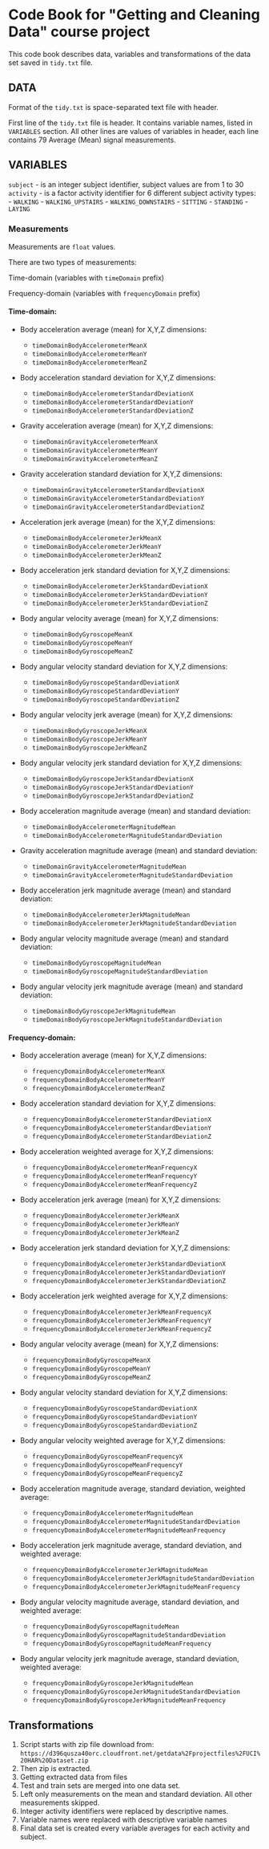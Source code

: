 # Code Book for "Getting and Cleaning Data" course project

This code book describes data, variables and transformations of the data set saved in `tidy.txt` file.

## DATA 

Format of the `tidy.txt` is space-separated text file with header.

First line of the `tidy.txt` file is header. It contains variable names, listed in `VARIABLES` section. 
All other lines are values of variables in header, each line contains 79 Average (Mean) signal measurements.

## VARIABLES

`subject` - is an integer subject identifier, subject values are from 1 to 30
`activity` - is a factor activity identifier for 6 different subject activity types:
	- `WALKING`
	- `WALKING_UPSTAIRS`
	- `WALKING_DOWNSTAIRS`
	- `SITTING`
	- `STANDING`
	- `LAYING`

### Measurements

Measurements are `float` values.

There are two types of measurements:

Time-domain (variables with `timeDomain` prefix)

Frequency-domain (variables with `frequencyDomain` prefix)

#### Time-domain:

- Body acceleration average (mean) for X,Y,Z dimensions:
	- `timeDomainBodyAccelerometerMeanX`
	- `timeDomainBodyAccelerometerMeanY`
	- `timeDomainBodyAccelerometerMeanZ`

- Body acceleration standard deviation for X,Y,Z dimensions:
	- `timeDomainBodyAccelerometerStandardDeviationX`
	- `timeDomainBodyAccelerometerStandardDeviationY`
	- `timeDomainBodyAccelerometerStandardDeviationZ`

- Gravity acceleration average (mean) for X,Y,Z dimensions:
	- `timeDomainGravityAccelerometerMeanX`
	- `timeDomainGravityAccelerometerMeanY`
	- `timeDomainGravityAccelerometerMeanZ`

- Gravity acceleration standard deviation for X,Y,Z dimensions:
	- `timeDomainGravityAccelerometerStandardDeviationX`
	- `timeDomainGravityAccelerometerStandardDeviationY`
	- `timeDomainGravityAccelerometerStandardDeviationZ`

- Acceleration jerk average (mean) for the X,Y,Z dimensions:
	- `timeDomainBodyAccelerometerJerkMeanX`
	- `timeDomainBodyAccelerometerJerkMeanY`
	- `timeDomainBodyAccelerometerJerkMeanZ`

- Body acceleration jerk standard deviation for X,Y,Z dimensions:
	- `timeDomainBodyAccelerometerJerkStandardDeviationX`
	- `timeDomainBodyAccelerometerJerkStandardDeviationY`
	- `timeDomainBodyAccelerometerJerkStandardDeviationZ`

- Body angular velocity average (mean) for X,Y,Z dimensions:
	- `timeDomainBodyGyroscopeMeanX`
	- `timeDomainBodyGyroscopeMeanY`
	- `timeDomainBodyGyroscopeMeanZ`

- Body angular velocity standard deviation for X,Y,Z dimensions:
	- `timeDomainBodyGyroscopeStandardDeviationX`
	- `timeDomainBodyGyroscopeStandardDeviationY`
	- `timeDomainBodyGyroscopeStandardDeviationZ`

- Body angular velocity jerk average (mean) for X,Y,Z dimensions:
	- `timeDomainBodyGyroscopeJerkMeanX`
	- `timeDomainBodyGyroscopeJerkMeanY`
	- `timeDomainBodyGyroscopeJerkMeanZ`

- Body angular velocity jerk standard deviation for X,Y,Z dimensions:
	- `timeDomainBodyGyroscopeJerkStandardDeviationX`
	- `timeDomainBodyGyroscopeJerkStandardDeviationY`
	- `timeDomainBodyGyroscopeJerkStandardDeviationZ`

- Body acceleration magnitude average (mean) and standard deviation:
	- `timeDomainBodyAccelerometerMagnitudeMean`
	- `timeDomainBodyAccelerometerMagnitudeStandardDeviation`

- Gravity acceleration magnitude average (mean) and standard deviation:
	- `timeDomainGravityAccelerometerMagnitudeMean`
	- `timeDomainGravityAccelerometerMagnitudeStandardDeviation`

- Body acceleration jerk magnitude average (mean) and standard deviation:
	- `timeDomainBodyAccelerometerJerkMagnitudeMean`
	- `timeDomainBodyAccelerometerJerkMagnitudeStandardDeviation`

- Body angular velocity magnitude average (mean) and standard deviation:
	- `timeDomainBodyGyroscopeMagnitudeMean`
	- `timeDomainBodyGyroscopeMagnitudeStandardDeviation`

- Body angular velocity jerk magnitude average (mean) and standard deviation:
	- `timeDomainBodyGyroscopeJerkMagnitudeMean`
	- `timeDomainBodyGyroscopeJerkMagnitudeStandardDeviation`

#### Frequency-domain:

- Body acceleration average (mean) for X,Y,Z dimensions:
	- `frequencyDomainBodyAccelerometerMeanX`
	- `frequencyDomainBodyAccelerometerMeanY`
	- `frequencyDomainBodyAccelerometerMeanZ`

- Body acceleration standard deviation for X,Y,Z dimensions:
	- `frequencyDomainBodyAccelerometerStandardDeviationX`
	- `frequencyDomainBodyAccelerometerStandardDeviationY`
	- `frequencyDomainBodyAccelerometerStandardDeviationZ`

- Body acceleration weighted average for X,Y,Z dimensions:
	- `frequencyDomainBodyAccelerometerMeanFrequencyX`
	- `frequencyDomainBodyAccelerometerMeanFrequencyY`
	- `frequencyDomainBodyAccelerometerMeanFrequencyZ`

- Body acceleration jerk average (mean) for X,Y,Z dimensions:
	- `frequencyDomainBodyAccelerometerJerkMeanX`
	- `frequencyDomainBodyAccelerometerJerkMeanY`
	- `frequencyDomainBodyAccelerometerJerkMeanZ`

- Body acceleration jerk standard deviation for X,Y,Z dimensions:
	- `frequencyDomainBodyAccelerometerJerkStandardDeviationX`
	- `frequencyDomainBodyAccelerometerJerkStandardDeviationY`
	- `frequencyDomainBodyAccelerometerJerkStandardDeviationZ`

- Body acceleration jerk weighted average for X,Y,Z dimensions:
	- `frequencyDomainBodyAccelerometerJerkMeanFrequencyX`
	- `frequencyDomainBodyAccelerometerJerkMeanFrequencyY`
	- `frequencyDomainBodyAccelerometerJerkMeanFrequencyZ`

- Body angular velocity average (mean) for X,Y,Z dimensions:
	- `frequencyDomainBodyGyroscopeMeanX`
	- `frequencyDomainBodyGyroscopeMeanY`
	- `frequencyDomainBodyGyroscopeMeanZ`

- Body angular velocity standard deviation for X,Y,Z dimensions:
	- `frequencyDomainBodyGyroscopeStandardDeviationX`
	- `frequencyDomainBodyGyroscopeStandardDeviationY`
	- `frequencyDomainBodyGyroscopeStandardDeviationZ`

- Body angular velocity weighted average for X,Y,Z dimensions:
	- `frequencyDomainBodyGyroscopeMeanFrequencyX`
	- `frequencyDomainBodyGyroscopeMeanFrequencyY`
	- `frequencyDomainBodyGyroscopeMeanFrequencyZ`

- Body acceleration magnitude average, standard deviation, weighted average:
	- `frequencyDomainBodyAccelerometerMagnitudeMean`
	- `frequencyDomainBodyAccelerometerMagnitudeStandardDeviation`
	- `frequencyDomainBodyAccelerometerMagnitudeMeanFrequency`

- Body acceleration jerk magnitude average, standard deviation, and weighted average:
	- `frequencyDomainBodyAccelerometerJerkMagnitudeMean`
	- `frequencyDomainBodyAccelerometerJerkMagnitudeStandardDeviation`
	- `frequencyDomainBodyAccelerometerJerkMagnitudeMeanFrequency`

- Body angular velocity magnitude average, standard deviation, and weighted average:
	- `frequencyDomainBodyGyroscopeMagnitudeMean`
	- `frequencyDomainBodyGyroscopeMagnitudeStandardDeviation`
	- `frequencyDomainBodyGyroscopeMagnitudeMeanFrequency`

- Body angular velocity jerk magnitude average, standard deviation, weighted average:
	- `frequencyDomainBodyGyroscopeJerkMagnitudeMean`
	- `frequencyDomainBodyGyroscopeJerkMagnitudeStandardDeviation`
	- `frequencyDomainBodyGyroscopeJerkMagnitudeMeanFrequency`
	
## Transformations

1. Script starts with zip file download from: `https://d396qusza40orc.cloudfront.net/getdata%2Fprojectfiles%2FUCI%20HAR%20Dataset.zip`
2. Then zip is extracted.
3. Getting extracted data from files
4. Test and train sets are merged into one data set.
5. Left only measurements on the mean and standard deviation. All other measurements skipped.
6. Integer activity identifiers were replaced by descriptive names.
7. Variable names were replaced with descriptive variable names
8. Final data set is created every variable averages for each activity and subject.